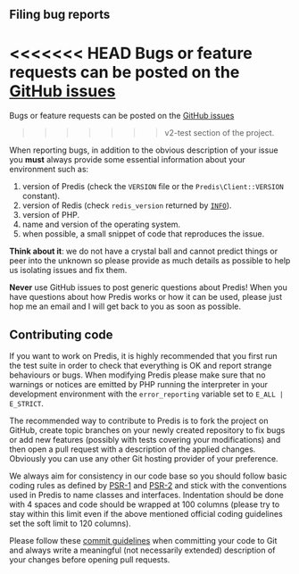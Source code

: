 ## Filing bug reports ##

<<<<<<< HEAD
Bugs or feature requests can be posted on the [GitHub issues](http://github.com/nrk/predis/issues)
=======
Bugs or feature requests can be posted on the [GitHub issues](http://github.com/predis/predis/issues)
>>>>>>> v2-test
section of the project.

When reporting bugs, in addition to the obvious description of your issue you __must__ always provide
some essential information about your environment such as:

  1. version of Predis (check the `VERSION` file or the `Predis\Client::VERSION` constant).
  2. version of Redis (check `redis_version` returned by [`INFO`](http://redis.io/commands/info)).
  3. version of PHP.
  4. name and version of the operating system.
  5. when possible, a small snippet of code that reproduces the issue.

__Think about it__: we do not have a crystal ball and cannot predict things or peer into the unknown
so please provide as much details as possible to help us isolating issues and fix them.

__Never__ use GitHub issues to post generic questions about Predis! When you have questions about
how Predis works or how it can be used, please just hop me an email and I will get back to you as
soon as possible.


## Contributing code ##

If you want to work on Predis, it is highly recommended that you first run the test suite in order
to check that everything is OK and report strange behaviours or bugs. When modifying Predis please
make sure that no warnings or notices are emitted by PHP running the interpreter in your development
environment with the `error_reporting` variable set to `E_ALL | E_STRICT`.

The recommended way to contribute to Predis is to fork the project on GitHub, create topic branches
on your newly created repository to fix bugs or add new features (possibly with tests covering your
modifications) and then open a pull request with a description of the applied changes. Obviously you
can use any other Git hosting provider of your preference.

We always aim for consistency in our code base so you should follow basic coding rules as defined by
[PSR-1](https://github.com/php-fig/fig-standards/blob/master/accepted/PSR-1-basic-coding-standard.md)
and [PSR-2](https://github.com/php-fig/fig-standards/blob/master/accepted/PSR-2-coding-style-guide.md)
and stick with the conventions used in Predis to name classes and interfaces. Indentation should be
done with 4 spaces and code should be wrapped at 100 columns (please try to stay within this limit
even if the above mentioned official coding guidelines set the soft limit to 120 columns).

Please follow these [commit guidelines](http://git-scm.com/book/ch5-2.html#Commit-Guidelines) when
committing your code to Git and always write a meaningful (not necessarily extended) description of
your changes before opening pull requests.
